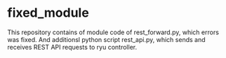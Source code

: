 # fixed_module

This repository contains of module code of rest_forward.py, which errors was fixed. 
And additionsl python script rest_api.py, which sends and receives REST API requests to ryu controller.
